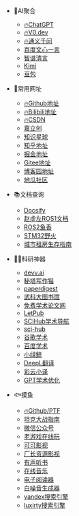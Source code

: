 <!-- _navbar.md -->

* 🤖AI聚合
  * [🔥ChatGPT](https://chatgpt.com/)
  * [🔥V0.dev](https://v0.dev/)
  * [🔥通义千问](https://tongyi.aliyun.com/qianwen/)
  * [百度文心一言](https://yiyan.baidu.com/)
  * [智谱清言](https://chatglm.cn/)
  * [Kimi](https://kimi.moonshot.cn/)
  * [豆包](https://www.doubao.com/chat/)



* 🚀常用网址
  * [🔥Github地址](https://github.com/YSGStudyHards)
  * [🔥Bilibili地址](https://www.bilibili.com/)
  * [🔥CSDN](https://www.csdn.net/)
  * [嘉立创](https://oshwhub.com/)
  * [知识星球](https://wx.zsxq.com/)
  * [知乎地址](https://www.zhihu.com/)
  * [掘金地址](https://juejin.cn/)
  * [Gitee地址](https://gitee.com/explore)
  * [博客园地址](https://www.cnblogs.com/)
  * [地瓜社区](https://developer.d-robotics.cc/)


* 📚文档查询
  * [Docsify](https://docsify.js.org/#/zh-cn/)
  * [赵虚左ROS1文档](http://www.autolabor.com.cn/book/ROSTutorials/)
  * [ROS2鱼香](https://fishros.com/)
  * [STM32野火](http://products.embedfire.com)
  * [城市租房生存指南](https://zufang.ababtools.com/)


* 👨‍🎓科研神器
  * [devv.ai](https://devv.ai/zh)
  * [秘塔写作猫](https://metaso.cn/)
  * [paperdigest](https://www.paperdigest.org/)
  * [武科大图书馆](https://tsg.wust.edu.cn/)
  * [免费学术论文网](https://xueshu.khab.top/)
  * [LetPub](https://www.letpub.com.cn/)
  * [SCIHub学术导航](https://www.scihub.net.cn/)
  * [sci-hub](https://sci-hub.wf/#/)
  * [谷歌学术](https://scholar.google.com/#/)
  * [百度学术](https://xueshu.baidu.com/)
  * [小绿鲸](https://www.xljsci.com/editor/)
  * [DeepL翻译](https://www.deepl.com/zh/translator)
  * [彩云小译](https://fanyi.caiyunapp.com/)
  * [GPT学术优化](https://academic.chatwithpaper.org/)





* 🐟摸鱼
  * [🔥Github/PTF](https://github.com/ruanjianshi/ptf)
  * [坦克大战指南](https://github.com/ruanjianshi/ptf/blob/main/%E5%9D%A6%E5%85%8B%E5%A4%A7%E6%88%98%E6%B8%B8%E6%88%8F%E5%BC%80%E5%8F%91.pdf)
  * [微信公众号](https://mp.weixin.qq.com/)
  * [老游戏在线玩](https://zaixianwan.app/)
  * [可可影视](https://www.keke1.app/)
  * [厂长资源影视](https://www.czzyvideo.com/)
  * [有声听书](https://www.ysts.cc/)
  * [在线音乐](https://listen1.github.io/listen1/)
  * [电子阅读器](https://koodo.960960.xyz/zh)
  * [白噪音生成器](https://www.whitenoisegenerator.top/)
  * [yandex搜索引擎](https://yandex.com/)
  * [luxirty搜索引擎](https://search.luxirty.com/)



